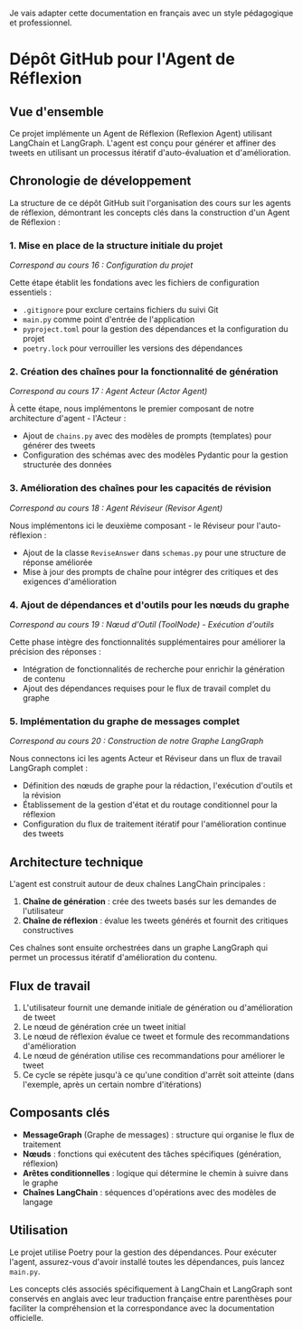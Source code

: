 Je vais adapter cette documentation en français avec un style pédagogique et professionnel.

# Dépôt GitHub pour l'Agent de Réflexion

## Vue d'ensemble

Ce projet implémente un Agent de Réflexion (Reflexion Agent) utilisant LangChain et LangGraph. L'agent est conçu pour générer et affiner des tweets en utilisant un processus itératif d'auto-évaluation et d'amélioration.

## Chronologie de développement

La structure de ce dépôt GitHub suit l'organisation des cours sur les agents de réflexion, démontrant les concepts clés dans la construction d'un Agent de Réflexion :

### 1. Mise en place de la structure initiale du projet
*Correspond au cours 16 : Configuration du projet*

Cette étape établit les fondations avec les fichiers de configuration essentiels :
- `.gitignore` pour exclure certains fichiers du suivi Git
- `main.py` comme point d'entrée de l'application
- `pyproject.toml` pour la gestion des dépendances et la configuration du projet
- `poetry.lock` pour verrouiller les versions des dépendances

### 2. Création des chaînes pour la fonctionnalité de génération
*Correspond au cours 17 : Agent Acteur (Actor Agent)*

À cette étape, nous implémentons le premier composant de notre architecture d'agent - l'Acteur :
- Ajout de `chains.py` avec des modèles de prompts (templates) pour générer des tweets
- Configuration des schémas avec des modèles Pydantic pour la gestion structurée des données

### 3. Amélioration des chaînes pour les capacités de révision
*Correspond au cours 18 : Agent Réviseur (Revisor Agent)*

Nous implémentons ici le deuxième composant - le Réviseur pour l'auto-réflexion :
- Ajout de la classe `ReviseAnswer` dans `schemas.py` pour une structure de réponse améliorée
- Mise à jour des prompts de chaîne pour intégrer des critiques et des exigences d'amélioration

### 4. Ajout de dépendances et d'outils pour les nœuds du graphe
*Correspond au cours 19 : Nœud d'Outil (ToolNode) - Exécution d'outils*

Cette phase intègre des fonctionnalités supplémentaires pour améliorer la précision des réponses :
- Intégration de fonctionnalités de recherche pour enrichir la génération de contenu
- Ajout des dépendances requises pour le flux de travail complet du graphe

### 5. Implémentation du graphe de messages complet
*Correspond au cours 20 : Construction de notre Graphe LangGraph*

Nous connectons ici les agents Acteur et Réviseur dans un flux de travail LangGraph complet :
- Définition des nœuds de graphe pour la rédaction, l'exécution d'outils et la révision
- Établissement de la gestion d'état et du routage conditionnel pour la réflexion
- Configuration du flux de traitement itératif pour l'amélioration continue des tweets

## Architecture technique

L'agent est construit autour de deux chaînes LangChain principales :
1. **Chaîne de génération** : crée des tweets basés sur les demandes de l'utilisateur
2. **Chaîne de réflexion** : évalue les tweets générés et fournit des critiques constructives

Ces chaînes sont ensuite orchestrées dans un graphe LangGraph qui permet un processus itératif d'amélioration du contenu.

## Flux de travail

1. L'utilisateur fournit une demande initiale de génération ou d'amélioration de tweet
2. Le nœud de génération crée un tweet initial
3. Le nœud de réflexion évalue ce tweet et formule des recommandations d'amélioration
4. Le nœud de génération utilise ces recommandations pour améliorer le tweet
5. Ce cycle se répète jusqu'à ce qu'une condition d'arrêt soit atteinte (dans l'exemple, après un certain nombre d'itérations)

## Composants clés

- **MessageGraph** (Graphe de messages) : structure qui organise le flux de traitement
- **Nœuds** : fonctions qui exécutent des tâches spécifiques (génération, réflexion)
- **Arêtes conditionnelles** : logique qui détermine le chemin à suivre dans le graphe
- **Chaînes LangChain** : séquences d'opérations avec des modèles de langage

## Utilisation

Le projet utilise Poetry pour la gestion des dépendances. Pour exécuter l'agent, assurez-vous d'avoir installé toutes les dépendances, puis lancez `main.py`.

Les concepts clés associés spécifiquement à LangChain et LangGraph sont conservés en anglais avec leur traduction française entre parenthèses pour faciliter la compréhension et la correspondance avec la documentation officielle.